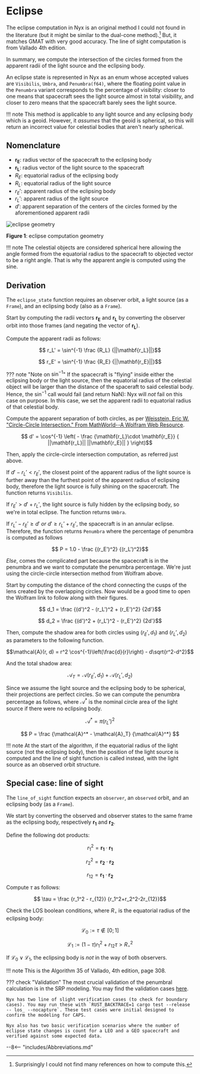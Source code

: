 # Eclipse
The eclipse computation in Nyx is an original method I could not found in the literature (but it might be similar to the dual-cone method).[^1] But, it matches GMAT with very good accuracy. The line of sight computation is from Vallado 4th edition.

In summary, we compute the intersection of the circles formed from the apparent radii of the light source and the eclipsing body.

An eclipse state is represented in Nyx as an enum whose accepted values are `Visibilis`, `Umbra`, and `Penumbra(f64)`, where the floating point value in the `Penumbra` variant corresponds to the percentage of visibility: closer to one means that spacecraft sees the light source almost in total visibility, and closer to zero means that the spacecraft barely sees the light source.

!!! note
    This method is applicable to any light source and any eclipsing body which is a geoid. However, it _assumes_ that the geoid is spherical, so this will return an incorrect value for celestial bodies that aren't nearly spherical.

## Nomenclature
+ $\mathbf{r_E}$: radius vector of the spacecraft to the eclipsing body
+ $\mathbf{r_L}$: radius vector of the light source to the spacecraft
+ $R_E$: equatorial radius of the eclipsing body
+ $R_L$: equatorial radius of the light source
+ $r_E'$: apparent radius of the eclipsing body
+ $r_L'$: apparent radius of the light source
+ $d'$: apparent separation of the centers of the circles formed by the aforementioned apparent radii

![eclipse geometry](/assets/figures/eclipse.png)

<span class="center" style="text-align:center"><b>Figure 1</b>: eclipse computation geometry</span>

!!! note
    The celestial objects are considered spherical here allowing the angle formed from the equatorial radius to the spacecraft to objected vector to be a right angle. That is why the apparent angle is computed using the sine.

## Derivation
The `eclipse_state` function requires an observer orbit, a light source (as a `Frame`), and an eclipsing body (also as a `Frame`).

Start by computing the radii vectors $\mathbf{r_E}$ and $\mathbf{r_L}$ by converting the observer orbit into those frames (and negating the vector of $\mathbf{r_L}$).

Compute the apparent radii as follows:

$$ r_L' = \sin^{-1} \frac {R_L} {||\mathbf{r_L}||}$$

$$ r_E' = \sin^{-1} \frac {R_E} {||\mathbf{r_E}||}$$

??? note "Note on $\sin^{-1}$"
    If the spacecraft is "flying" inside either the eclipsing body or the light source, then the equatorial radius of the celestial object will be larger than the distance of the spaceraft to said celestial body. Hence, the $\sin^{-1}$ call would fail (and return NaN): Nyx will _not_ fail on this case on purpose. In this case, we set the apparent radii to equatorial radius of that celestial body.

Compute the apparent separation of both circles, as per [Weisstein, Eric W. "Circle-Circle Intersection." From MathWorld--A Wolfram Web Resource](https://mathworld.wolfram.com/Circle-CircleIntersection.html).

$$ d' = \cos^{-1} \left( - \frac {\mathbf{r_L}\cdot \mathbf{r_E}} { ||\mathbf{r_L}|| ||\mathbf{r_E}|| } \right)$$

Then, apply the circle-circle intersection computation, as referred just above.

If $d' - r_L' < r_E'$, the closest point of the apparent radius of the light source is further away than the furthest point of the apparent radius of eclipsing body, therefore the light source is fully shining on the spacercraft. The function returns `Visibilis`.

If $r_E' > d' + r_L'$, the light source is fully hidden by the eclipsing body, so we're in total eclipse. The function returns `Umbra`.

If $r_L' - r_E' \geq d'$ _or_ $d' \geq r_L' + r_E'$, the spacecraft is in an annular eclipse. Therefore, the function returns `Penumbra` where the percentage of penumbra is computed as follows

$$ P = 1.0 - \frac {(r_E')^2} {(r_L')^2}$$

_Else_, comes the complicated part because the spacecraft is in the penumbra and we want to computate the penumbra percentage. We're just using the circle-circle intersection method from Wolfram above.

Start by computing the distance of the chord connecting the cusps of the lens created by the overlapping circles. Now would be a good time to open the Wolfram link to follow along with their figures.

$$ d_1 = \frac {(d')^2 - (r_L')^2 + (r_E')^2} {2d'}$$

$$ d_2 = \frac {(d')^2 + (r_L')^2 - (r_E')^2} {2d'}$$

Then, compute the shadow area for both circles using $(r_E', d_1)$ and $(r_L', d_2)$ as parameters to the following function.

$$\mathcal{A}(r, d) = r^2 \cos^{-1}\left(\frac{d}{r}\right) - d\sqrt{r^2-d^2}$$

And the total shadow area:

$$\mathcal{A}_T = \mathcal{A}(r_E', d_1) + \mathcal{A}(r_L', d_2)$$

Since we assume the light source and the eclipsing body to be spherical, their projections are perfect circles. So we can compute the penumbra percentage as follows, where $\mathcal{A}^*$ is the nominal circle area of the light source if there were no eclipsing body.

$$\mathcal{A}^* = \pi (r_L')^2$$

$$ P = \frac {\mathcal{A}^* - \mathcal{A}_T} {\mathcal{A}^*} $$

!!! note
    At the start of the algorithm, if the equatorial radius of the light source (not the eclipsing body), then the position of the light source is computed and the line of sight function is called instead, with the light source as an observed orbit structure.


## Special case: line of sight
The `line_of_sight` function expects an `observer`, an `observed` orbit, and an eclipsing body (as a `Frame`).

We start by converting the observed and observer states to the same frame as the eclipsing body, respectively $\mathbf{r_1}$ and $\mathbf{r_2}$.

Define the following dot products:

$$ r_1^2 = \mathbf{r_1}\cdot \mathbf{r_1}$$

$$ r_2^2 = \mathbf{r_2}\cdot \mathbf{r_2}$$

$$ r_{12} = \mathbf{r_1}\cdot \mathbf{r_2}$$

Compute $\tau$ as follows:

$$ \tau = \frac {r_1^2 - r_{12}} {r_1^2+r_2^2-2r_{12}}$$

Check the LOS boolean conditions, where $R_\circ$ is the equatorial radius of the eclipsing body:

$$ \mathcal{L}_0 := \tau \not\in [0;1] $$

$$ \mathcal{L}_1 := (1-\tau) r_1^2 + r_{12} \tau > R_\circ^2$$

If $\mathcal{L}_0 \vee \mathcal{L}_1$, the eclipsing body is _not_ in the way of both observers.

!!! note
    This is the Algorithm 35 of Vallado, 4th edition, page 308.

??? check "Validation"
    The most crucial validation of the penumbral calculation is in the SRP modeling. You may find the validation cases [here](/MathSpec/models/srp/).

    Nyx has two line of slight verification cases (to check for boundary cases). You may run these with `RUST_BACKTRACE=1 cargo test --release -- los_ --nocapture`. These test cases were initial designed to confirm the modeling for CAPS.

    Nyx also has two basic verification scenarios where the number of eclipse state changes is count for a LEO and a GEO spacecraft and verified against some expected data.

[^1]: Surprisingly I could not find many references on how to compute this.

--8<-- "includes/Abbreviations.md"